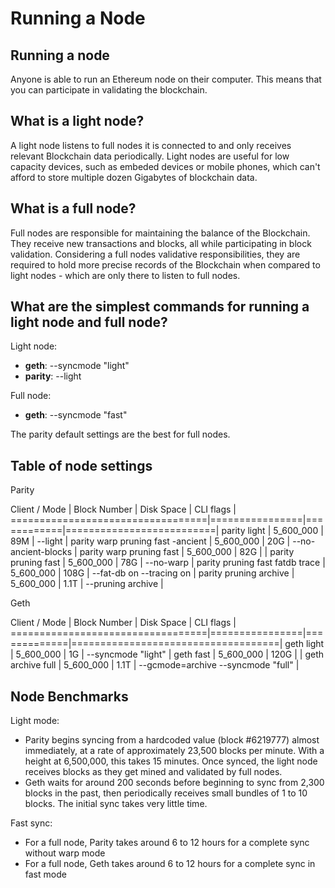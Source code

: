 # Running a Node

## Running a node

Anyone is able to run an Ethereum node on their computer. This means that you can participate in validating the blockchain.

## What is a light node?

A light node listens to full nodes it is connected to and only receives relevant Blockchain data periodically. Light nodes are useful for low capacity devices, such as embeded devices or mobile phones, which can't afford to store multiple dozen Gigabytes of blockchain data.

## What is a full node?

Full nodes are responsible for maintaining the balance of the Blockchain. They receive new transactions and blocks, all while participating in block validation. Considering a full nodes validative responsibilities, they are required to hold more precise records of the Blockchain when compared to light nodes - which are only there to listen to full nodes.

## What are the simplest commands for running a light node and full node?

Light node:

* **geth**: --syncmode "light"
* **parity**: --light

Full node:

* **geth**: --syncmode "fast"

The parity default settings are the best for full nodes.

## Table of node settings

Parity

Client / Mode \| Block Number \| Disk Space \| CLI flags \| ==================================\|================\|============\|==========================\| parity light \| 5\_600\_000 \| 89M \| --light \| parity warp pruning fast -ancient \| 5\_600\_000 \| 20G \| --no-ancient-blocks \| parity warp pruning fast \| 5\_600\_000 \| 82G \| \| parity pruning fast \| 5\_600\_000 \| 78G \| --no-warp \| parity pruning fast fatdb trace \| 5\_600\_000 \| 108G \| --fat-db on --tracing on \| parity pruning archive \| 5\_600\_000 \| 1.1T \| --pruning archive \|

Geth

Client / Mode \| Block Number \| Disk Space \| CLI flags \| ==================================\|================\|=============\|====================================\| geth light \| 5\_600\_000 \| 1G \| --syncmode "light" \| geth fast \| 5\_600\_000 \| 120G \| \| geth archive full \| 5\_600\_000 \| 1.1T \| --gcmode=archive --syncmode "full" \|

## Node Benchmarks

Light mode:

* Parity begins syncing from a hardcoded value \(block \#6219777\) almost immediately, at a rate of approximately 23,500 blocks per minute. With a height at 6,500,000, this takes 15 minutes. Once synced, the light node receives blocks as they get mined and validated by full nodes.
* Geth waits for around 200 seconds before beginning to sync from 2,300 blocks in the past, then periodically receives small bundles of 1 to 10 blocks. The initial sync takes very little time.

Fast sync:

* For a full node, Parity takes around 6 to 12 hours for a complete sync without warp mode
* For a full node, Geth takes around 6 to 12 hours for a complete sync in fast mode

